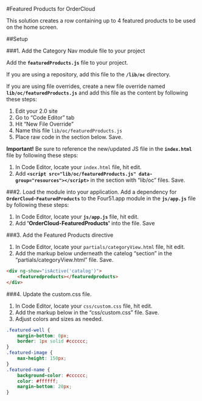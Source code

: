#Featured Products for OrderCloud 

This solution creates a row containing up to 4 featured products to be used on the home screen.

##Setup

###1. Add the Category Nav module file to your project

Add the **`featuredProducts.js`** file to your project.

If you are using a repository, add this file to the **`/lib/oc`** directory.

If you are using file overrides, create a new file override named **`lib/oc/featuredProducts.js`** and add this file as the content by following these steps:

 1. Edit your 2.0 site
 2. Go to “Code Editor” tab
 3. Hit “New File Override”
 4. Name this file `lib/oc/featuredProducts.js`
 5. Place raw code in the section below. Save.

**Important!** Be sure to reference the new/updated JS file in the **`index.html`** file by following these steps:

 1. In Code Editor, locate your `index.html` file, hit edit.
 2. Add **`<script src="lib/oc/featuredProducts.js" data-group="resources"></script>`** in the section with “lib/oc” files. Save.

###2. Load the module into your application.
Add a dependency for  **`OrderCloud-FeaturedProducts`** to the Four51.app module in the **`js/app.js`** file by following these steps: 

 1. In Code Editor, locate your **`js/app.js`** file, hit edit.
 2. Add **'OrderCloud-FeaturedProducts'** into the file. Save

###3. Add the Featured Products directive

 1. In Code Editor, locate your `partials/categoryView.html` file, hit edit.
 2. Add the markup below underneath the catelog “section” in the “partials/categoryView.html” file. Save.

```html
<div ng-show="isActive('catalog')">
    <featuredproducts></featuredproducts>
</div>
```

###4. Update the custom.css file.

 1. In Code Editor, locate your `css/custom.css` file, hit edit.
 2. Add the markup below in the “css/custom.css” file. Save.
 3. Adjust colors and sizes as needed.

```css
.featured-well {
    margin-bottom: 0px;
    border: 1px solid #cccccc;
}
.featured-image {
	max-height: 150px;
}
.featured-name {
    background-color: #cccccc;
    color: #ffffff;
    margin-bottom: 20px;
}
```